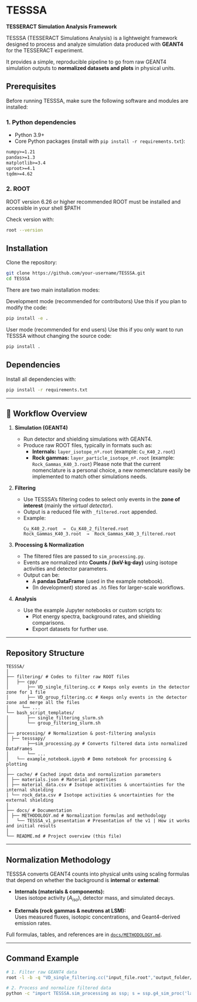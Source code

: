 # TESSSA  
**TESSERACT Simulation Analysis Framework**

TESSSA (TESSERACT Simulations Analysis) is a lightweight framework designed to process and analyze simulation data produced with **GEANT4** for the TESSERACT experiment.  

It provides a simple, reproducible pipeline to go from raw GEANT4 simulation outputs to **normalized datasets and plots** in physical units.

## Prerequisites

Before running TESSSA, make sure the following software and modules are installed:

### 1. Python dependencies
- Python 3.9+  
- Core Python packages (install with `pip install -r requirements.txt`):

```txt
numpy>=1.21
pandas>=1.3
matplotlib>=3.4
uproot>=4.1
tqdm>=4.62
```

### 2. ROOT
ROOT version 6.26 or higher recommended
ROOT must be installed and accessible in your shell $PATH

Check version with:

```bash
root --version
```

## Installation

Clone the repository:

```bash
git clone https://github.com/your-username/TESSSA.git
cd TESSSA
```

There are two main installation modes:

Development mode (recommended for contributors)
Use this if you plan to modify the code:

```bash
pip install -e .
```

User mode (recommended for end users)
Use this if you only want to run TESSSA without changing the source code:

```bash
pip install .
```

## Dependencies

Install all dependencies with:

```bash
pip install -r requirements.txt
```

---

## 📌 Workflow Overview

1. **Simulation (GEANT4)**  
   - Run detector and shielding simulations with GEANT4.  
   - Produce raw ROOT files, typically in formats such as:  
     - **Internals:** `layer_isotope_nº.root` (example: `Cu_K40_2.root`)  
     - **Rock gammas:** `layer_particle_isotope_nº.root` (example: `Rock_Gammas_K40_3.root`) 
     Please note that the current nomenclature is a personal choice, a new nomenclature easily be implemented to match other simulations needs. 

2. **Filtering**  
   - Use TESSSA’s filtering codes to select only events in the **zone of interest** (mainly the *virtual detector*).  
   - Output is a reduced file with `_filtered.root` appended.  
   - Example:  
     ```
     Cu_K40_2.root  →  Cu_K40_2_filtered.root
     Rock_Gammas_K40_3.root  →  Rock_Gammas_K40_3_filtered.root
     ```

3. **Processing & Normalization**  
   - The filtered files are passed to `sim_processing.py`.  
   - Events are normalized into **Counts / (keV·kg·day)** using isotope activities and detector parameters.  
   - Output can be:  
     - A **pandas DataFrame** (used in the example notebook).  
     - (In development) stored as `.h5` files for larger-scale workflows.  

4. **Analysis**  
   - Use the example Jupyter notebooks or custom scripts to:  
     - Plot energy spectra, background rates, and shielding comparisons.  
     - Export datasets for further use.  

---

## Repository Structure
```
TESSSA/
│
├── filtering/ # Codes to filter raw ROOT files
│	├── cpp/
│		├── VD_single_filtering.cc # Keeps only events in the detector zone for 1 file
│		├── VD_group_filtering.cc # Keeps only events in the detector zone and merge all the files
│     └── ...
└── bash_script_templates/
│		├── single_filtering_slurm.sh
│		└── group_filtering_slurm.sh
│
├── processing/ # Normalization & post-filtering analysis
│ ├── tesssapy/ 
│		├──sim_processing.py # Converts filtered data into normalized DataFrames
│		└── ...
│	└── example_notebook.ipynb # Demo notebook for processing & plotting
│
├── cache/ # Cached input data and normalization parameters
│ ├── materials.json # Material properties
│ ├── material_data.csv # Isotope activities & uncertainties for the internal shielding
│ └── rock_data.csv # Isotope activities & uncertainties for the external shielding
│
├── docs/ # Documentation
│ ├── METHODOLOGY.md # Normalization formulas and methodology
│	└── TESSSA_v1_presentation # Presentation of the v1 | How it works and initial results 
│
└── README.md # Project overview (this file)
```
---

## Normalization Methodology
TESSSA converts GEANT4 counts into physical units using scaling formulas that depend on whether the background is **internal** or **external**:  

- **Internals (materials & components):**  
  Uses isotope activity ($A_{iso}$), detector mass, and simulated decays.  

- **Externals (rock gammas & neutrons at LSM):**  
  Uses measured fluxes, isotopic concentrations, and Geant4-derived emission rates.  

Full formulas, tables, and references are in [`docs/METHODOLOGY.md`](docs/METHODOLOGY.md).  

---

## Command Example
```bash
# 1. Filter raw GEANT4 data
root -l -b -q "VD_single_filtering.cc("input_file.root","output_folder/")"

# 2. Process and normalize filtered data
python -c "import TESSSA.sim_processing as ssp; s = ssp.g4_sim_proc('layer', 'path/to/data', plots=True)"🧩 Dependencies
```
